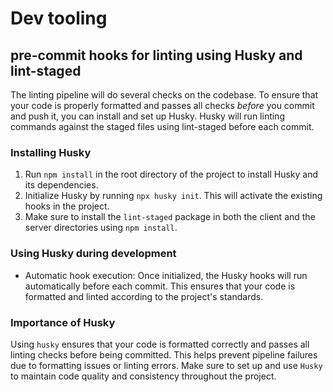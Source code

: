 # Dev tooling

## pre-commit hooks for linting using Husky and lint-staged

The linting pipeline will do several checks on the codebase. To ensure that your code is properly formatted and passes
all checks _before_ you commit and push it, you can install and set up Husky. Husky will run linting commands against
the staged files using lint-staged before each commit.

### Installing Husky

1. Run `npm install` in the root directory of the project to install Husky and its dependencies.
2. Initialize Husky by running `npx husky init`. This will activate the existing hooks in the project.
3. Make sure to install the `lint-staged` package in both the client and the server directories using `npm install`.

### Using Husky during development

- Automatic hook execution: Once initialized, the Husky hooks will run automatically before each commit. This ensures
  that your code is formatted and linted according to the project's standards.

### Importance of Husky

Using `husky` ensures that your code is formatted correctly and passes all linting checks before being committed. This
helps prevent pipeline failures due to formatting issues or linting errors. Make sure to set up and use `Husky` to
maintain code quality and consistency throughout the project.
